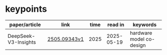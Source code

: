 # keypoints

| paper/article | link | time | read in | keywords |
| ------------- | ---- | ---- | ------- | -------- |
| DeepSeek-V3-Insights | [2505.09343v1](https://arxiv.org/pdf/2505.09343v1) | 2025 | 2025-05-19 | hardware model co-design |